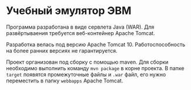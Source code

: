 # Учебный эмулятор ЭВМ

Программа разработана в виде сервлета Java (WAR).
Для развёртываения требуется веб-контейнер Apache Tomcat.

Разработка велась под версию Apache Tomcat 10. Работоспособность на более ранних версиях не гарантируется.

Проект организован под сборку с помощью maven.
Для сборки необходимо выполнить команду `mvn package` в корне проекта.
В папке `target` появятся промежуточные файлы и `.war` файл, его нужно переместить в папку `webbapps` Apache Tomcat.